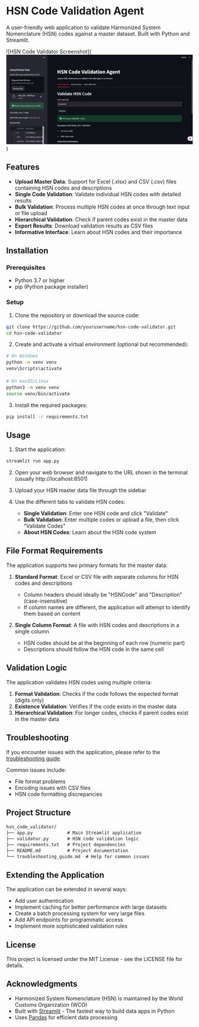 # HSN Code Validation Agent

A user-friendly web application to validate Harmonized System Nomenclature (HSN) codes against a master dataset. Built with Python and Streamlit.

![HSN Code Validator Screenshot](![alt text](image.png))

## Features

- **Upload Master Data**: Support for Excel (.xlsx) and CSV (.csv) files containing HSN codes and descriptions
- **Single Code Validation**: Validate individual HSN codes with detailed results
- **Bulk Validation**: Process multiple HSN codes at once through text input or file upload
- **Hierarchical Validation**: Check if parent codes exist in the master data
- **Export Results**: Download validation results as CSV files
- **Informative Interface**: Learn about HSN codes and their importance

## Installation

### Prerequisites

- Python 3.7 or higher
- pip (Python package installer)

### Setup

1. Clone the repository or download the source code:

```bash
git clone https://github.com/yourusername/hsn-code-validator.git
cd hsn-code-validator
```

2. Create and activate a virtual environment (optional but recommended):

```bash
# On Windows
python -m venv venv
venv\Scripts\activate

# On macOS/Linux
python3 -m venv venv
source venv/bin/activate
```

3. Install the required packages:

```bash
pip install -r requirements.txt
```

## Usage

1. Start the application:

```bash
streamlit run app.py
```

2. Open your web browser and navigate to the URL shown in the terminal (usually http://localhost:8501)

3. Upload your HSN master data file through the sidebar

4. Use the different tabs to validate HSN codes:
   - **Single Validation**: Enter one HSN code and click "Validate"
   - **Bulk Validation**: Enter multiple codes or upload a file, then click "Validate Codes"
   - **About HSN Codes**: Learn about the HSN code system

## File Format Requirements

The application supports two primary formats for the master data:

1. **Standard Format**: Excel or CSV file with separate columns for HSN codes and descriptions
   - Column headers should ideally be "HSNCode" and "Description" (case-insensitive)
   - If column names are different, the application will attempt to identify them based on content

2. **Single Column Format**: A file with HSN codes and descriptions in a single column
   - HSN codes should be at the beginning of each row (numeric part)
   - Descriptions should follow the HSN code in the same cell

## Validation Logic

The application validates HSN codes using multiple criteria:

1. **Format Validation**: Checks if the code follows the expected format (digits only)
2. **Existence Validation**: Verifies if the code exists in the master data
3. **Hierarchical Validation**: For longer codes, checks if parent codes exist in the master data

## Troubleshooting

If you encounter issues with the application, please refer to the [troubleshooting guide](troubleshooting_guide.md).

Common issues include:
- File format problems
- Encoding issues with CSV files
- HSN code formatting discrepancies

## Project Structure

```
hsn_code_validator/
├── app.py             # Main Streamlit application
├── validator.py       # HSN code validation logic
├── requirements.txt   # Project dependencies
├── README.md          # Project documentation
└── troubleshooting_guide.md  # Help for common issues
```

## Extending the Application

The application can be extended in several ways:

- Add user authentication
- Implement caching for better performance with large datasets
- Create a batch processing system for very large files
- Add API endpoints for programmatic access
- Implement more sophisticated validation rules

## License

This project is licensed under the MIT License - see the LICENSE file for details.

## Acknowledgments

- Harmonized System Nomenclature (HSN) is maintained by the World Customs Organization (WCO)
- Built with [Streamlit](https://streamlit.io/) - The fastest way to build data apps in Python
- Uses [Pandas](https://pandas.pydata.org/) for efficient data processing
